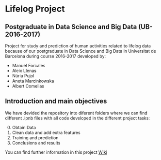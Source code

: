 # Lifelog Project  
## Postgraduate in Data Science and Big Data (UB-2016-2017)
Project for study and prediction of human activities related to lifelog data because of our postgraduate in Data Science and Big Data in Universitat de Barcelona during course 2016-2017 developed by:

* Manuel Forcales 
* Aleix Llenas
* Núria Pujol
* Aneta Marcinkowska
* Albert Comellas

 ## Introduction and main objectives

We have devided the repository into diferent folders where we can find different .ipnb files with all code developed in the different project tasks:

  0. Obtain Data
  1. Clean data and add extra features
  2. Training and prediction
  3. Conclusions and results
  
 You can find further information in this project [Wiki](https://github.com/llevaNEUS/Lifelog-Project-Data-Science-UB-2016-2017-/wiki)
